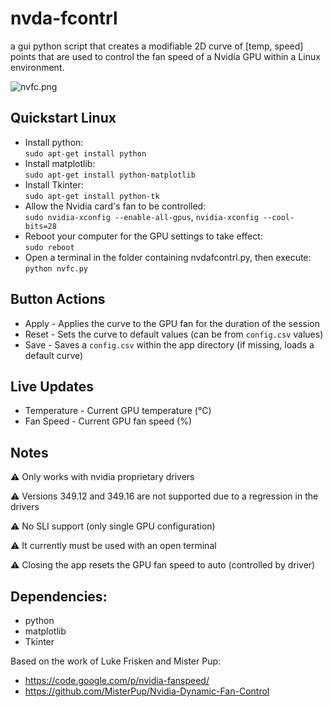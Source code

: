 # nvda-fcontrl
a gui python script that creates a modifiable 2D curve of [temp, speed] points that are used to control the fan speed of a Nvidia GPU within a Linux environment.

![nvfc.png](https://code.mattcarlotta.io/root/nvda-fcontrl/raw/master/nvfc.png)

## Quickstart Linux

* Install python:  
  `sudo apt-get install python`
* Install matplotlib:  
  `sudo apt-get install python-matplotlib`
* Install Tkinter:  
  `sudo apt-get install python-tk`
* Allow the Nvidia card's fan to be controlled:  
  `sudo nvidia-xconfig --enable-all-gpus`, `nvidia-xconfig --cool-bits=28`
* Reboot your computer for the GPU settings to take effect:  
  `sudo reboot`
* Open a terminal in the folder containing nvdafcontrl.py, then execute:  
  `python nvfc.py`

## Button Actions

* Apply - Applies the curve to the GPU fan for the duration of the session
* Reset - Sets the curve to default values (can be from `config.csv` values)
* Save -  Saves a `config.csv` within the app directory (if missing, loads a default curve)  

## Live Updates

* Temperature - Current GPU temperature (°C)
* Fan Speed - Current GPU fan speed (%)

## Notes
⚠️ Only works with nvidia proprietary drivers

⚠️ Versions 349.12 and 349.16 are not supported due to a regression in the drivers

⚠️ No SLI support (only single GPU configuration)

⚠️ It currently must be used with an open terminal

⚠️ Closing the app resets the GPU fan speed to auto (controlled by driver)



## Dependencies:

* python  
* matplotlib  
* Tkinter

Based on the work of Luke Frisken and Mister Pup:  
* https://code.google.com/p/nvidia-fanspeed/
* https://github.com/MisterPup/Nvidia-Dynamic-Fan-Control
